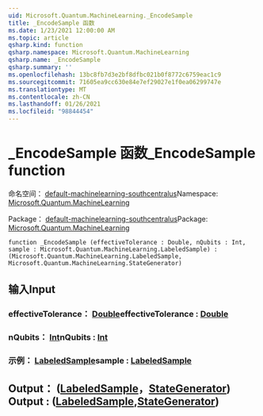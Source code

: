 ```yaml
---
uid: Microsoft.Quantum.MachineLearning._EncodeSample
title: _EncodeSample 函数
ms.date: 1/23/2021 12:00:00 AM
ms.topic: article
qsharp.kind: function
qsharp.namespace: Microsoft.Quantum.MachineLearning
qsharp.name: _EncodeSample
qsharp.summary: ''
ms.openlocfilehash: 13bc8fb7d3e2bf8dfbc021b0f8772c6759eac1c9
ms.sourcegitcommit: 71605ea9cc630e84e7ef29027e1f0ea06299747e
ms.translationtype: MT
ms.contentlocale: zh-CN
ms.lasthandoff: 01/26/2021
ms.locfileid: "98844454"
---
```

# <a name="_encodesample-function"></a><span data-ttu-id="562e3-102">_EncodeSample 函数</span><span class="sxs-lookup"><span data-stu-id="562e3-102">_EncodeSample function</span></span>

<span data-ttu-id="562e3-103">命名空间： [default-machinelearning-southcentralus](xref:Microsoft.Quantum.MachineLearning)</span><span class="sxs-lookup"><span data-stu-id="562e3-103">Namespace: [Microsoft.Quantum.MachineLearning](xref:Microsoft.Quantum.MachineLearning)</span></span>

<span data-ttu-id="562e3-104">Package： [default-machinelearning-southcentralus](https://nuget.org/packages/Microsoft.Quantum.MachineLearning)</span><span class="sxs-lookup"><span data-stu-id="562e3-104">Package: [Microsoft.Quantum.MachineLearning](https://nuget.org/packages/Microsoft.Quantum.MachineLearning)</span></span>




```qsharp
function _EncodeSample (effectiveTolerance : Double, nQubits : Int, sample : Microsoft.Quantum.MachineLearning.LabeledSample) : (Microsoft.Quantum.MachineLearning.LabeledSample, Microsoft.Quantum.MachineLearning.StateGenerator)
```


## <a name="input"></a><span data-ttu-id="562e3-105">输入</span><span class="sxs-lookup"><span data-stu-id="562e3-105">Input</span></span>

### <a name="effectivetolerance--double"></a><span data-ttu-id="562e3-106">effectiveTolerance： [Double](xref:microsoft.quantum.lang-ref.double)</span><span class="sxs-lookup"><span data-stu-id="562e3-106">effectiveTolerance : [Double](xref:microsoft.quantum.lang-ref.double)</span></span>




### <a name="nqubits--int"></a><span data-ttu-id="562e3-107">nQubits： [Int](xref:microsoft.quantum.lang-ref.int)</span><span class="sxs-lookup"><span data-stu-id="562e3-107">nQubits : [Int](xref:microsoft.quantum.lang-ref.int)</span></span>




### <a name="sample--labeledsample"></a><span data-ttu-id="562e3-108">示例： [LabeledSample](xref:Microsoft.Quantum.MachineLearning.LabeledSample)</span><span class="sxs-lookup"><span data-stu-id="562e3-108">sample : [LabeledSample](xref:Microsoft.Quantum.MachineLearning.LabeledSample)</span></span>





## <a name="output--labeledsamplestategenerator"></a><span data-ttu-id="562e3-109">Output： ([LabeledSample](xref:Microsoft.Quantum.MachineLearning.LabeledSample)，[StateGenerator](xref:Microsoft.Quantum.MachineLearning.StateGenerator)) </span><span class="sxs-lookup"><span data-stu-id="562e3-109">Output : ([LabeledSample](xref:Microsoft.Quantum.MachineLearning.LabeledSample),[StateGenerator](xref:Microsoft.Quantum.MachineLearning.StateGenerator))</span></span>

